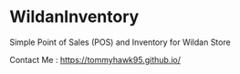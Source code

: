 # WildanInventory
Simple Point of Sales (POS) and Inventory for Wildan Store

Contact Me : https://tommyhawk95.github.io/
